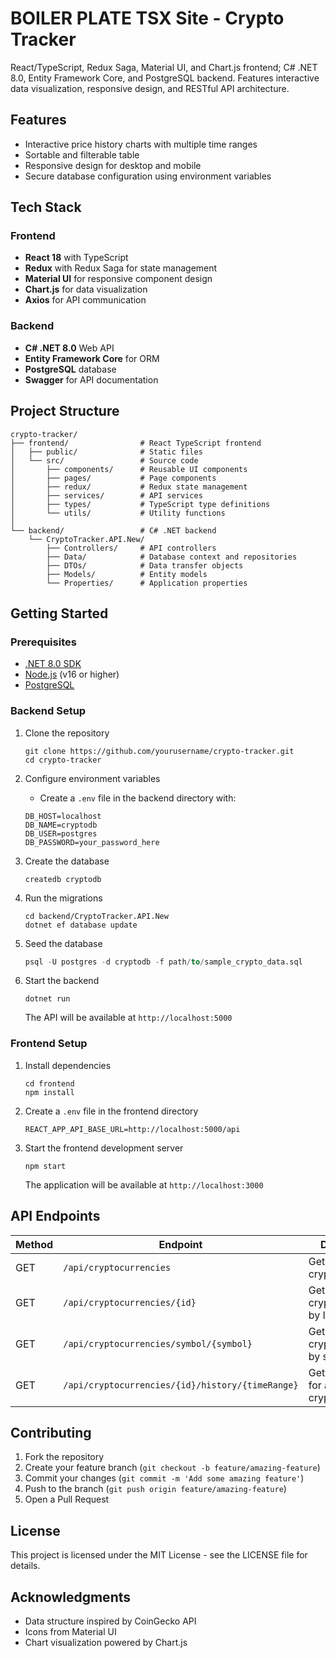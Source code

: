 # BOILER PLATE TSX Site - Crypto Tracker

 React/TypeScript, Redux Saga, Material UI, and Chart.js frontend; C# .NET 8.0, Entity Framework Core, and PostgreSQL backend. Features interactive data visualization, responsive design, and RESTful API architecture.

## Features

- Interactive price history charts with multiple time ranges
- Sortable and filterable table
- Responsive design for desktop and mobile
- Secure database configuration using environment variables

## Tech Stack

### Frontend
- **React 18** with TypeScript
- **Redux** with Redux Saga for state management
- **Material UI** for responsive component design
- **Chart.js** for data visualization
- **Axios** for API communication

### Backend
- **C# .NET 8.0** Web API
- **Entity Framework Core** for ORM
- **PostgreSQL** database
- **Swagger** for API documentation

## Project Structure

```
crypto-tracker/
├── frontend/                # React TypeScript frontend
│   ├── public/              # Static files
│   └── src/                 # Source code
│       ├── components/      # Reusable UI components
│       ├── pages/           # Page components
│       ├── redux/           # Redux state management
│       ├── services/        # API services
│       ├── types/           # TypeScript type definitions
│       └── utils/           # Utility functions
│
└── backend/                 # C# .NET backend
    └── CryptoTracker.API.New/
        ├── Controllers/     # API controllers
        ├── Data/            # Database context and repositories
        ├── DTOs/            # Data transfer objects
        ├── Models/          # Entity models
        └── Properties/      # Application properties
```

## Getting Started

### Prerequisites
- [.NET 8.0 SDK](https://dotnet.microsoft.com/download/dotnet/8.0)
- [Node.js](https://nodejs.org/) (v16 or higher)
- [PostgreSQL](https://www.postgresql.org/)

### Backend Setup

1. Clone the repository
   ```
   git clone https://github.com/yourusername/crypto-tracker.git
   cd crypto-tracker
   ```

2. Configure environment variables
   - Create a `.env` file in the backend directory with:
   ```
   DB_HOST=localhost
   DB_NAME=cryptodb
   DB_USER=postgres
   DB_PASSWORD=your_password_here
   ```

3. Create the database
   ```
   createdb cryptodb
   ```

4. Run the migrations
   ```
   cd backend/CryptoTracker.API.New
   dotnet ef database update
   ```

5. Seed the database
   ```sql
   psql -U postgres -d cryptodb -f path/to/sample_crypto_data.sql
   ```

6. Start the backend
   ```
   dotnet run
   ```
   The API will be available at `http://localhost:5000`

### Frontend Setup

1. Install dependencies
   ```
   cd frontend
   npm install
   ```

2. Create a `.env` file in the frontend directory
   ```
   REACT_APP_API_BASE_URL=http://localhost:5000/api
   ```

3. Start the frontend development server
   ```
   npm start
   ```
   The application will be available at `http://localhost:3000`

## API Endpoints

| Method | Endpoint | Description |
|--------|----------|-------------|
| GET | `/api/cryptocurrencies` | Get all cryptocurrencies |
| GET | `/api/cryptocurrencies/{id}` | Get cryptocurrency by ID |
| GET | `/api/cryptocurrencies/symbol/{symbol}` | Get cryptocurrency by symbol |
| GET | `/api/cryptocurrencies/{id}/history/{timeRange}` | Get price history for a cryptocurrency |

## Contributing

1. Fork the repository
2. Create your feature branch (`git checkout -b feature/amazing-feature`)
3. Commit your changes (`git commit -m 'Add some amazing feature'`)
4. Push to the branch (`git push origin feature/amazing-feature`)
5. Open a Pull Request

## License

This project is licensed under the MIT License - see the LICENSE file for details.

## Acknowledgments

- Data structure inspired by CoinGecko API
- Icons from Material UI
- Chart visualization powered by Chart.js